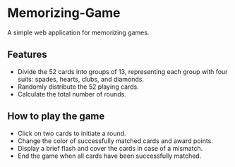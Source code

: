 # Memorizing-Game
A simple web application for memorizing games.

## Features
- Divide the 52 cards into groups of 13, representing each group with four suits: spades, hearts, clubs, and diamonds.
- Randomly distribute the 52 playing cards.
- Calculate the total number of rounds.

## How to play the game
- Click on two cards to initiate a round.
- Change the color of successfully matched cards and award points.
- Display a brief flash and cover the cards in case of a mismatch.
- End the game when all cards have been successfully matched.
